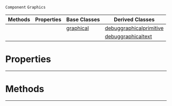  `Component` `Graphics`



|Methods|Properties|Base Classes|Derived Classes|
|---|---|---|---|
| | |[graphical](https://plasmaengine.github.io/PlasmaDocs/Plasma1/C++/code_reference/class_reference/graphical.markdown)|[debuggraphicalprimitive](https://plasmaengine.github.io/PlasmaDocs/Plasma1/C++/code_reference/class_reference/debuggraphicalprimitive.markdown)|
| | | |[debuggraphicaltext](https://plasmaengine.github.io/PlasmaDocs/Plasma1/C++/code_reference/class_reference/debuggraphicaltext.markdown)|


 #  Properties


---  
 #  Methods


---  
 

 